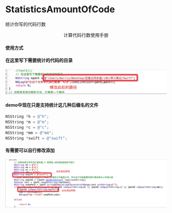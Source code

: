 # StatisticsAmountOfCode
统计你写的代码行数
<p align="center" >
计算代码行数使用手册
</p>

#### 使用方式

#### 在这里写下需要统计的代码的目录

![image](https://github.com/RunOfTheSnail/StatisticsAmountOfCode/blob/master/%E8%AE%A1%E7%AE%97%E4%BB%A3%E7%A0%81%E8%A1%8C%E6%95%B0/%E4%BD%BF%E7%94%A8%E6%96%B9%E5%BC%8F.png)



#### demo中现在只是支持统计这几种后缀名的文件
```objective-c
NSString *h = @"h";
NSString *m = @"m";
NSString *c = @"c";
NSString *mm = @"mm";
NSString *swift = @"swift";
```

#### 有需要可以自行修改添加
 ![image](https://github.com/RunOfTheSnail/StatisticsAmountOfCode/blob/master/%E8%AE%A1%E7%AE%97%E4%BB%A3%E7%A0%81%E8%A1%8C%E6%95%B0/%E4%BF%AE%E6%94%B9%E6%96%B9%E5%BC%8F.png)


  
